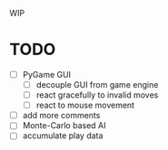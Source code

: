 WIP

# TODO
- [ ] PyGame GUI
  + [ ] decouple GUI from game engine
  + [ ] react gracefully to invalid moves
  + [ ] react to mouse movement
- [ ] add more comments
- [ ] Monte-Carlo based AI
- [ ] accumulate play data
